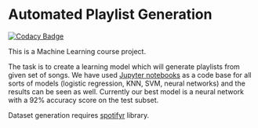# Automated Playlist Generation

[![Codacy Badge](https://api.codacy.com/project/badge/Grade/d9a68cf997844762a08fcd427373189d)](https://app.codacy.com/manual/ivan-ristovic/Automated-Playlist-Generation?utm_source=github.com&utm_medium=referral&utm_content=ivan-ristovic/Automated-Playlist-Generation&utm_campaign=Badge_Grade_Dashboard)

This is a Machine Learning course project.

The task is to create a learning model which will generate playlists from given set of songs. We have used [Jupyter notebooks](notebooks/) as a code base for all sorts of models (logistic regression, KNN, SVM, neural networks) and the results can be seen as well. Currently our best model is a neural network with a 92% accuracy score on the test subset.

Dataset generation requires [spotifyr](https://github.com/charlie86/spotifyr) library.
